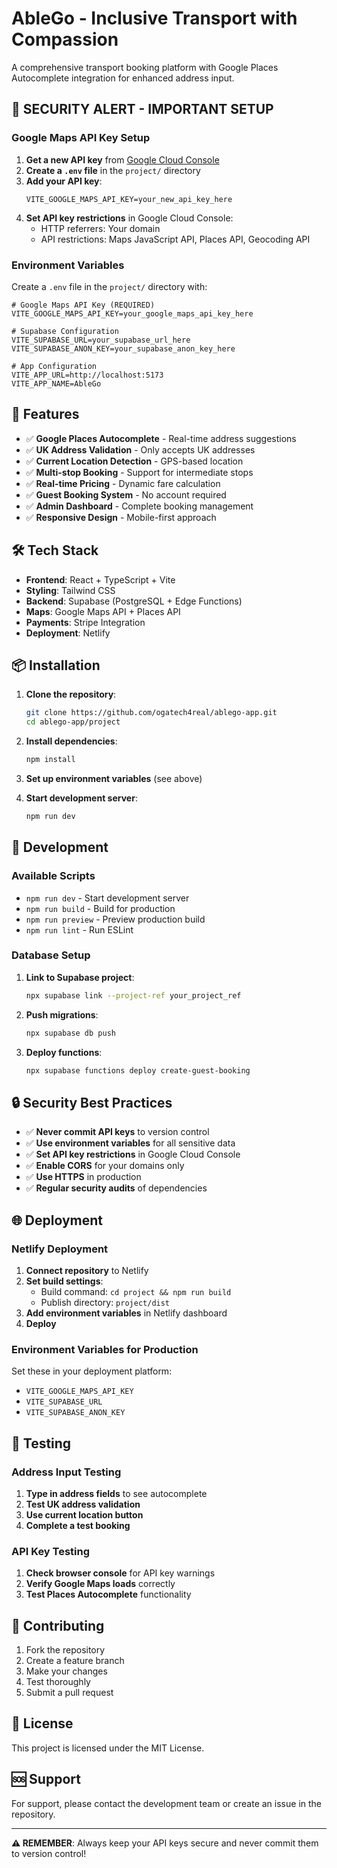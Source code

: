# AbleGo - Inclusive Transport with Compassion

A comprehensive transport booking platform with Google Places Autocomplete integration for enhanced address input.

## 🚨 **SECURITY ALERT - IMPORTANT SETUP**

### **Google Maps API Key Setup**

1. **Get a new API key** from [Google Cloud Console](https://console.cloud.google.com/)
2. **Create a `.env` file** in the `project/` directory
3. **Add your API key**:
   ```
   VITE_GOOGLE_MAPS_API_KEY=your_new_api_key_here
   ```
4. **Set API key restrictions** in Google Cloud Console:
   - HTTP referrers: Your domain
   - API restrictions: Maps JavaScript API, Places API, Geocoding API

### **Environment Variables**

Create a `.env` file in the `project/` directory with:

```env
# Google Maps API Key (REQUIRED)
VITE_GOOGLE_MAPS_API_KEY=your_google_maps_api_key_here

# Supabase Configuration
VITE_SUPABASE_URL=your_supabase_url_here
VITE_SUPABASE_ANON_KEY=your_supabase_anon_key_here

# App Configuration
VITE_APP_URL=http://localhost:5173
VITE_APP_NAME=AbleGo
```

## 🚀 **Features**

- ✅ **Google Places Autocomplete** - Real-time address suggestions
- ✅ **UK Address Validation** - Only accepts UK addresses
- ✅ **Current Location Detection** - GPS-based location
- ✅ **Multi-stop Booking** - Support for intermediate stops
- ✅ **Real-time Pricing** - Dynamic fare calculation
- ✅ **Guest Booking System** - No account required
- ✅ **Admin Dashboard** - Complete booking management
- ✅ **Responsive Design** - Mobile-first approach

## 🛠 **Tech Stack**

- **Frontend**: React + TypeScript + Vite
- **Styling**: Tailwind CSS
- **Backend**: Supabase (PostgreSQL + Edge Functions)
- **Maps**: Google Maps API + Places API
- **Payments**: Stripe Integration
- **Deployment**: Netlify

## 📦 **Installation**

1. **Clone the repository**:
   ```bash
   git clone https://github.com/ogatech4real/ablego-app.git
   cd ablego-app/project
   ```

2. **Install dependencies**:
   ```bash
   npm install
   ```

3. **Set up environment variables** (see above)

4. **Start development server**:
   ```bash
   npm run dev
   ```

## 🔧 **Development**

### **Available Scripts**

- `npm run dev` - Start development server
- `npm run build` - Build for production
- `npm run preview` - Preview production build
- `npm run lint` - Run ESLint

### **Database Setup**

1. **Link to Supabase project**:
   ```bash
   npx supabase link --project-ref your_project_ref
   ```

2. **Push migrations**:
   ```bash
   npx supabase db push
   ```

3. **Deploy functions**:
   ```bash
   npx supabase functions deploy create-guest-booking
   ```

## 🔒 **Security Best Practices**

- ✅ **Never commit API keys** to version control
- ✅ **Use environment variables** for all sensitive data
- ✅ **Set API key restrictions** in Google Cloud Console
- ✅ **Enable CORS** for your domains only
- ✅ **Use HTTPS** in production
- ✅ **Regular security audits** of dependencies

## 🌐 **Deployment**

### **Netlify Deployment**

1. **Connect repository** to Netlify
2. **Set build settings**:
   - Build command: `cd project && npm run build`
   - Publish directory: `project/dist`
3. **Add environment variables** in Netlify dashboard
4. **Deploy**

### **Environment Variables for Production**

Set these in your deployment platform:

- `VITE_GOOGLE_MAPS_API_KEY`
- `VITE_SUPABASE_URL`
- `VITE_SUPABASE_ANON_KEY`

## 📱 **Testing**

### **Address Input Testing**

1. **Type in address fields** to see autocomplete
2. **Test UK address validation**
3. **Use current location button**
4. **Complete a test booking**

### **API Key Testing**

1. **Check browser console** for API key warnings
2. **Verify Google Maps loads** correctly
3. **Test Places Autocomplete** functionality

## 🤝 **Contributing**

1. Fork the repository
2. Create a feature branch
3. Make your changes
4. Test thoroughly
5. Submit a pull request

## 📄 **License**

This project is licensed under the MIT License.

## 🆘 **Support**

For support, please contact the development team or create an issue in the repository.

---

**⚠️ REMEMBER**: Always keep your API keys secure and never commit them to version control!

